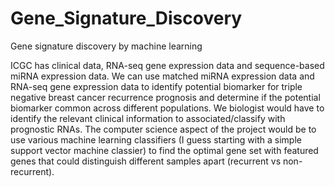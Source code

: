 # Gene_Signature_Discovery
Gene signature discovery by machine learning

ICGC has clinical data, RNA-seq gene expression data and sequence-based miRNA expression data. We can use matched miRNA expression data and RNA-seq gene expression data to identify potential biomarker for triple negative breast cancer recurrence prognosis and determine if the potential biomarker common across different populations. We biologist would have to identify the relevant clinical information to associated/classify with prognostic RNAs. The computer science aspect of the project would be to use various machine learning classifiers (I guess starting with a simple support vector machine classier) to find the optimal gene set with featured genes that could distinguish different samples apart (recurrent vs non-recurrent). 


